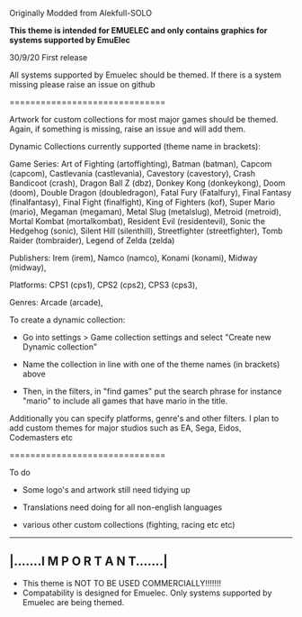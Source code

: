 Originally Modded from Alekfull-SOLO

**This theme is intended for EMUELEC and only contains graphics for systems supported by EmuElec**

30/9/20
First release

All systems supported by Emuelec should be themed. If there is a system missing please raise an issue on github

==============================

Artwork for custom collections for most major games should be themed. Again, if something is missing, raise an issue and will add them.

Dynamic Collections currently supported (theme name in brackets): 

Game Series: Art of Fighting (artoffighting), Batman (batman), Capcom (capcom), Castlevania (castlevania), Cavestory (cavestory), Crash Bandicoot (crash), Dragon Ball Z (dbz), Donkey Kong (donkeykong), Doom (doom), Double Dragon (doubledragon), Fatal Fury (Fatalfury), Final Fantasy (finalfantasy), Final Fight (finalfight),  King of Fighters (kof), Super Mario (mario), Megaman (megaman), Metal Slug (metalslug), Metroid (metroid), Mortal Kombat (mortalkombat), Resident Evil (residentevil), Sonic the Hedgehog (sonic), Silent Hill (silenthill), Streetfighter (streetfighter), Tomb Raider (tombraider), Legend of Zelda (zelda)

Publishers: Irem (irem), Namco (namco), Konami (konami), Midway (midway), 

Platforms: CPS1 (cps1), CPS2 (cps2), CPS3 (cps3),

Genres: Arcade (arcade), 

To create a dynamic collection:

+ Go into settings > Game collection settings and select "Create new Dynamic collection"

+ Name the collection in line with one of the theme names (in brackets) above

+ Then, in the filters, in "find games" put the search phrase for instance "mario" to include all games that have mario in the title. 

Additionally you can specify platforms, genre's and other filters. I plan to add custom themes for major studios such as EA, Sega, Eidos, Codemasters etc

==============================

To do

+ Some logo's and artwork still need tidying up

+ Translations need doing for all non-english languages

+ various other custom collections (fighting, racing etc etc)


--------------------------------------------------------------
|.......I M P O R T A N T.......|
--------------------------------------------------------------

* This theme is NOT TO BE USED COMMERCIALLY!!!!!!!
* Compatability is designed for Emuelec. Only systems supported by Emuelec are being themed. 
